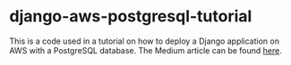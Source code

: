 # django-aws-postgresql-tutorial
This is a code used in a tutorial on how to deploy a Django application on AWS with a PostgreSQL database. The Medium article can be found [here](https://medium.com/@aslamahrahman/deploying-django-application-on-aws-elastic-beanstalk-with-postgresql-db-windows-6bbb158ef9c9).
